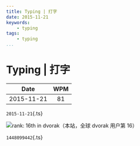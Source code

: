 ```yaml
---
title: Typing | 打字
date: 2015-11-21
keywords:
    - typing
tags:
    - typing
...
```


Typing | 打字
=============

Date | WPM
---- | :---:
2015-11-21 | 81


`2015-11-21`{.ts}

![rank: 16th in dvorak（本站，全球 dvorak 用户第 16）](http://gnat.qiniudn.com/dvorak-1448062967.png)

`1448099442`{.ts}
